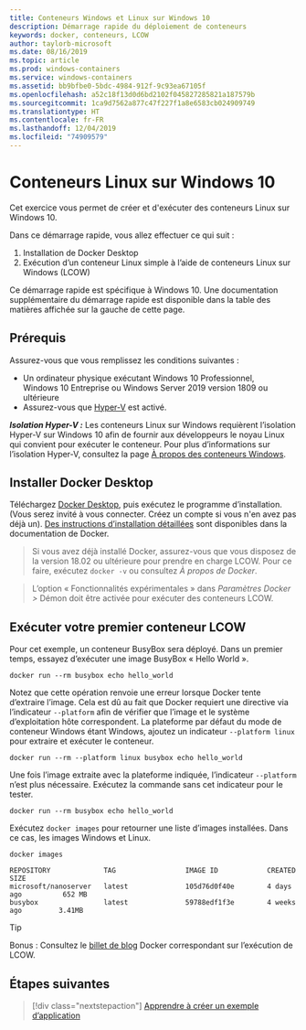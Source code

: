 ```yaml
---
title: Conteneurs Windows et Linux sur Windows 10
description: Démarrage rapide du déploiement de conteneurs
keywords: docker, conteneurs, LCOW
author: taylorb-microsoft
ms.date: 08/16/2019
ms.topic: article
ms.prod: windows-containers
ms.service: windows-containers
ms.assetid: bb9bfbe0-5bdc-4984-912f-9c93ea67105f
ms.openlocfilehash: a52c18f13d0d6bd2102f045827285821a187579b
ms.sourcegitcommit: 1ca9d7562a877c47f227f1a8e6583cb024909749
ms.translationtype: HT
ms.contentlocale: fr-FR
ms.lasthandoff: 12/04/2019
ms.locfileid: "74909579"
---
```

# <a name="linux-containers-on-windows-10"></a>Conteneurs Linux sur Windows 10

Cet exercice vous permet de créer et d'exécuter des conteneurs Linux sur Windows 10.

Dans ce démarrage rapide, vous allez effectuer ce qui suit :

1. Installation de Docker Desktop
2. Exécution d’un conteneur Linux simple à l’aide de conteneurs Linux sur Windows (LCOW)

Ce démarrage rapide est spécifique à Windows 10. Une documentation supplémentaire du démarrage rapide est disponible dans la table des matières affichée sur la gauche de cette page.

## <a name="prerequisites"></a>Prérequis

Assurez-vous que vous remplissez les conditions suivantes :
- Un ordinateur physique exécutant Windows 10 Professionnel, Windows 10 Entreprise ou Windows Server 2019 version 1809 ou ultérieure
- Assurez-vous que [Hyper-V](https://docs.microsoft.com/virtualization/hyper-v-on-windows/reference/hyper-v-requirements) est activé.

***Isolation Hyper-V :*** Les conteneurs Linux sur Windows requièrent l’isolation Hyper-V sur Windows 10 afin de fournir aux développeurs le noyau Linux qui convient pour exécuter le conteneur. Pour plus d’informations sur l’isolation Hyper-V, consultez la page [À propos des conteneurs Windows](../about/index.md).

## <a name="install-docker-desktop"></a>Installer Docker Desktop

Téléchargez [Docker Desktop](https://store.docker.com/editions/community/docker-ce-desktop-windows), puis exécutez le programme d’installation. (Vous serez invité à vous connecter. Créez un compte si vous n'en avez pas déjà un). [Des instructions d’installation détaillées](https://docs.docker.com/docker-for-windows/install) sont disponibles dans la documentation de Docker.

> Si vous avez déjà installé Docker, assurez-vous que vous disposez de la version 18.02 ou ultérieure pour prendre en charge LCOW. Pour ce faire, exécutez `docker -v` ou consultez *À propos de Docker*.

> L’option « Fonctionnalités expérimentales » dans *Paramètres Docker >* Démon doit être activée pour exécuter des conteneurs LCOW.

## <a name="run-your-first-lcow-container"></a>Exécuter votre premier conteneur LCOW

Pour cet exemple, un conteneur BusyBox sera déployé. Dans un premier temps, essayez d’exécuter une image BusyBox « Hello World ».

```console
docker run --rm busybox echo hello_world
```

Notez que cette opération renvoie une erreur lorsque Docker tente d’extraire l’image. Cela est dû au fait que Docker requiert une directive via l’indicateur `--platform` afin de vérifier que l’image et le système d’exploitation hôte correspondent. La plateforme par défaut du mode de conteneur Windows étant Windows, ajoutez un indicateur `--platform linux` pour extraire et exécuter le conteneur.

```console
docker run --rm --platform linux busybox echo hello_world
```

Une fois l’image extraite avec la plateforme indiquée, l’indicateur `--platform` n’est plus nécessaire. Exécutez la commande sans cet indicateur pour le tester.

```console
docker run --rm busybox echo hello_world
```

Exécutez `docker images` pour retourner une liste d’images installées. Dans ce cas, les images Windows et Linux.

```console
docker images

REPOSITORY             TAG                 IMAGE ID            CREATED             SIZE
microsoft/nanoserver   latest              105d76d0f40e        4 days ago          652 MB
busybox                latest              59788edf1f3e        4 weeks ago         3.41MB
```

> [!TIP]
> Bonus : Consultez le [billet de blog](https://blog.docker.com/2018/02/docker-for-windows-18-02-with-windows-10-fall-creators-update/) Docker correspondant sur l’exécution de LCOW.

## <a name="next-steps"></a>Étapes suivantes

> [!div class="nextstepaction"]
> [Apprendre à créer un exemple d’application](./building-sample-app.md)
